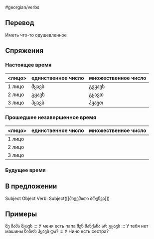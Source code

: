 #georgian/verbs 
## Перевод
Иметь что-то одушевленное
## Спряжения
### Настоящее время
<лицо>|единственное число|множественное число
--------|---------------------|------------------------
1 лицо | მყავს | გვყავს
2 лицо | გყავს | გყავთ
3 лицо | ჰყავს | ჰყავთ
### Прошедшее незавершенное время
<лицо>|единственное число|множественное число
--------|---------------------|------------------------
1 лицо |  | 
2 лицо |  | 
3 лицо |  | 
### Будущее время
## В предложении
Subject Object Verb: Subject([[მიცემითი ბრუნვა]])
## Примеры
მე მამა მყავს ::: У меня есть папа
შენ მანქანა არ გყავს ::: У тебя нет машины
ნინოს ჰყავს და? ::: У Нино есть сестра?
